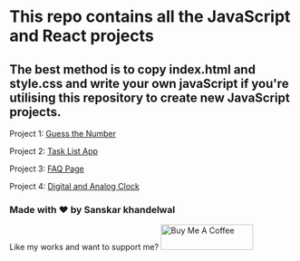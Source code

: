 # This repo contains all the JavaScript and React projects 

## The best method is to copy index.html and style.css and write your own javaScript if you're utilising this repository to create new JavaScript projects.

Project 1: [Guess the Number](https://github.com/Sanskar-khandelwal/JavaScript-and-React/tree/main/01-%20Guess%20the%20Number)

Project 2: [Task List App](https://github.com/Sanskar-khandelwal/JavaScript-and-React/tree/main/02-%20Task%20List)

Project 3: [FAQ Page](https://github.com/Sanskar-khandelwal/JavaScript-and-React/tree/main/03-%20FAQ%20Page)

Project 4: [Digital and Analog Clock](https://github.com/Sanskar-khandelwal/JavaScript-and-React/tree/main/04-%20Digital%20and%20Analog%20Clock)


### Made with ❤️ by Sanskar khandelwal

Like my works and want to support me?
<a href="https://www.buymeacoffee.com/sanskar2507" target="_blank"><img src="https://cdn.buymeacoffee.com/buttons/v2/default-blue.png" alt="Buy Me A Coffee" style="height: 45px !important;width: 162.75px !important;" ></a>